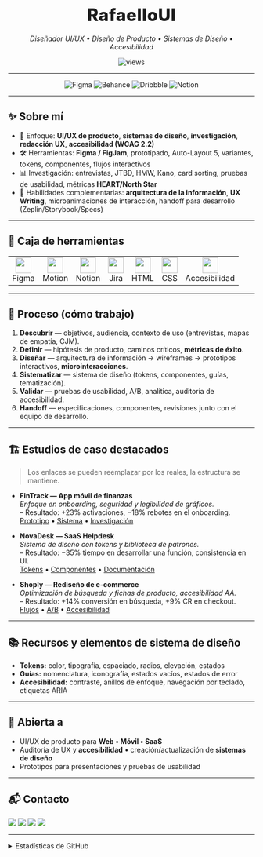 <!-- HEADER -->
<h1 align="center">
  <span style="font-size:2.2rem; font-weight:800; letter-spacing:.5px;">
    RafaelloUI
  </span>
</h1>
<p align="center">
  <em>Diseñador UI/UX • Diseño de Producto • Sistemas de Diseño • Accesibilidad</em>
</p>

<p align="center">
  <img src="https://komarev.com/ghpvc/?username=RafaelloUI&color=blueviolet&style=flat-square" alt="views"/>
</p>

---

<!-- HERO STRIP -->
<p align="center">
  <picture>
    <source media="(prefers-color-scheme: dark)" srcset="https://img.shields.io/badge/Figma-Diseño-blue?logo=figma">
    <img alt="Figma" src="https://img.shields.io/badge/Figma-Diseño-black?logo=figma">
  </picture>
  <img alt="Behance" src="https://img.shields.io/badge/Behance-Estudios%20de%20caso-1769FF?logo=behance&logoColor=white">
  <img alt="Dribbble" src="https://img.shields.io/badge/Dribbble-Shots-EA4C89?logo=dribbble&logoColor=white">
  <img alt="Notion" src="https://img.shields.io/badge/Notion-Documentación-000000?logo=notion&logoColor=white">
</p>

---

## ✨ Sobre mí
- 🧭 Enfoque: **UI/UX de producto**, **sistemas de diseño**, **investigación**, **redacción UX**, **accesibilidad (WCAG 2.2)**  
- 🛠 Herramientas: **Figma / FigJam**, prototipado, Auto-Layout 5, variantes, tokens, componentes, flujos interactivos  
- 📊 Investigación: entrevistas, JTBD, HMW, Kano, card sorting, pruebas de usabilidad, métricas **HEART/North Star**  
- 🧩 Habilidades complementarias: **arquitectura de la información**, **UX Writing**, microanimaciones de interacción, handoff para desarrollo (Zeplin/Storybook/Specs)

---

## 🧰 Caja de herramientas
<table>
  <tr>
    <td align="center"><img src="https://cdn.simpleicons.org/figma" width="32" /><br>Figma</td>
    <td align="center"><img src="https://cdn.simpleicons.org/adobeaftereffects/9999ff" width="32" /><br>Motion</td>
    <td align="center"><img src="https://cdn.simpleicons.org/notion" width="32" /><br>Notion</td>
    <td align="center"><img src="https://cdn.simpleicons.org/jira/2684FF" width="32" /><br>Jira</td>
    <td align="center"><img src="https://cdn.simpleicons.org/html5/E34F26" width="32" /><br>HTML</td>
    <td align="center"><img src="https://cdn.simpleicons.org/css3/1572B6" width="32" /><br>CSS</td>
    <td align="center"><img src="https://cdn.simpleicons.org/accessibilityfoundation/6C63FF" width="32" /><br>Accesibilidad</td>
  </tr>
</table>

---

## 🧪 Proceso (cómo trabajo)
1. **Descubrir** — objetivos, audiencia, contexto de uso (entrevistas, mapas de empatía, CJM).  
2. **Definir** — hipótesis de producto, caminos críticos, **métricas de éxito**.  
3. **Diseñar** — arquitectura de información → wireframes → prototipos interactivos, **microinteracciones**.  
4. **Sistematizar** — sistema de diseño (tokens, componentes, guías, tematización).  
5. **Validar** — pruebas de usabilidad, A/B, analítica, auditoría de accesibilidad.  
6. **Handoff** — especificaciones, componentes, revisiones junto con el equipo de desarrollo.

---

## 🏗 Estudios de caso destacados
> Los enlaces se pueden reemplazar por los reales, la estructura se mantiene.

- **FinTrack — App móvil de finanzas**  
  *Enfoque en onboarding, seguridad y legibilidad de gráficos.*  
  – Resultado: +23% activaciones, −18% rebotes en el onboarding.  
  [Prototipo](#) • [Sistema](#) • [Investigación](#)

- **NovaDesk — SaaS Helpdesk**  
  *Sistema de diseño con tokens y biblioteca de patrones.*  
  – Resultado: −35% tiempo en desarrollar una función, consistencia en UI.  
  [Tokens](#) • [Componentes](#) • [Documentación](#)

- **Shoply — Rediseño de e-commerce**  
  *Optimización de búsqueda y fichas de producto, accesibilidad AA.*  
  – Resultado: +14% conversión en búsqueda, +9% CR en checkout.  
  [Flujos](#) • [A/B](#) • [Accesibilidad](#)

---

## 📚 Recursos y elementos de sistema de diseño
- **Tokens:** color, tipografía, espaciado, radios, elevación, estados  
- **Guías:** nomenclatura, iconografía, estados vacíos, estados de error  
- **Accesibilidad:** contraste, anillos de enfoque, navegación por teclado, etiquetas ARIA

---

## 🤝 Abierta a
- UI/UX de producto para **Web • Móvil • SaaS**  
- Auditoría de UX y **accesibilidad** • creación/actualización de **sistemas de diseño**  
- Prototipos para presentaciones y pruebas de usabilidad

---

## 📬 Contacto
<p align="left">
  <a href="mailto:hello.rafaello.ui@gmail.com"><img src="https://img.shields.io/badge/Email-hello.rafaello.ui@gmail.com-EA4335?logo=gmail&logoColor=white" /></a>
  <a href="https://www.behance.net/rafaelloui"><img src="https://img.shields.io/badge/Behance-Portafolio-1769FF?logo=behance&logoColor=white" /></a>
  <a href="https://dribbble.com/rafaelloui"><img src="https://img.shields.io/badge/Dribbble-Shots-EA4C89?logo=dribbble&logoColor=white" /></a>
  <a href="https://www.linkedin.com/in/rafaelloui"><img src="https://img.shields.io/badge/LinkedIn-Conectar-0A66C2?logo=linkedin&logoColor=white" /></a>
</p>

---

<!-- OPTIONAL STATS -->
<details>
  <summary>Estadísticas de GitHub</summary>
  <p>
    <img height="150" src="https://github-readme-stats.vercel.app/api?username=RafaelloUI&show_icons=true&hide_title=true&count_private=true" />
    <img height="150" src="https://github-readme-stats.vercel.app/api/top-langs/?username=RafaelloUI&layout=compact&hide_title=true" />
  </p>
</details>
